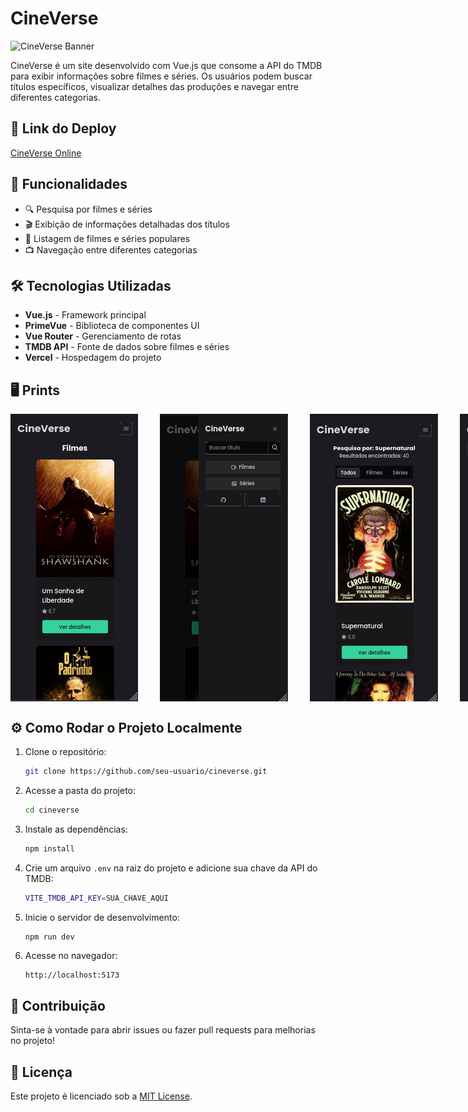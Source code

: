# CineVerse

![CineVerse Banner](https://i.imgur.com/exemplo-banner.png) <!-- Substitua pelo link do print principal -->

CineVerse é um site desenvolvido com Vue.js que consome a API do TMDB para exibir informações sobre filmes e séries.
Os usuários podem buscar títulos específicos, visualizar detalhes das produções e navegar entre diferentes categorias.

## 🔗 Link do Deploy

[CineVerse Online](https://cineverse-zeta.vercel.app)

## 🚀 Funcionalidades

- 🔍 Pesquisa por filmes e séries
- 🎬 Exibição de informações detalhadas dos títulos
- 📌 Listagem de filmes e séries populares
- 📺 Navegação entre diferentes categorias

## 🛠 Tecnologias Utilizadas

- **Vue.js** - Framework principal
- **PrimeVue** - Biblioteca de componentes UI
- **Vue Router** - Gerenciamento de rotas
- **TMDB API** - Fonte de dados sobre filmes e séries
- **Vercel** - Hospedagem do projeto

## 🖥 Prints

<div style="display: flex; gap: 35px;">
<img src="./src/assets/README/home.png"/>
<img src="./src/assets/README/menu.png"/>
<img src="./src/assets/README/busca.png"/>
<img src="./src/assets/README/detalhes-mobile.png"/>
<img src="./src/assets/README/detalhes-mobile.png"/>
<img src="./src/assets/README/detalhes-pc.png"/>
</div>

## ⚙️ Como Rodar o Projeto Localmente

1. Clone o repositório:
   ```sh
   git clone https://github.com/seu-usuario/cineverse.git
   ```
2. Acesse a pasta do projeto:
   ```sh
   cd cineverse
   ```
3. Instale as dependências:
   ```sh
   npm install
   ```
4. Crie um arquivo `.env` na raiz do projeto e adicione sua chave da API do TMDB:
   ```sh
   VITE_TMDB_API_KEY=SUA_CHAVE_AQUI
   ```
5. Inicie o servidor de desenvolvimento:
   ```sh
   npm run dev
   ```
6. Acesse no navegador:
   ```
   http://localhost:5173
   ```

## 🤝 Contribuição

Sinta-se à vontade para abrir issues ou fazer pull requests para melhorias no projeto!

## 📜 Licença

Este projeto é licenciado sob a [MIT License](LICENSE).
